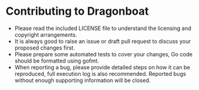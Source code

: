 # Contributing to Dragonboat

* Please read the included LICENSE file to understand the licensing and copyright arrangements.
* It is always good to raise an issue or draft pull request to discuss your proposed changes first.
* Please prepare some automated tests to cover your changes, Go code should be formatted using gofmt.
* When reporting a bug, please provide detailed steps on how it can be reproduced, full execution log is also
  recommended. Reported bugs without enough supporting information will be closed.
